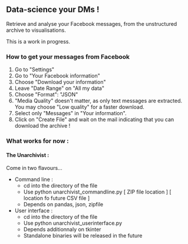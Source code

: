 ## Data-science your DMs !

Retrieve and analyse your Facebook messages, from the unstructured archive to visualisations. 

This is a work in progress.

### How to get your messages from Facebook

1. Go to "Settings"
2. Go to "Your Facebook information"
3. Choose "Download your information"
4. Leave "Date Range" on "All my data"
5. Choose "Format": "JSON"
6. "Media Quality" doesn't matter, as only text messages are extracted. You may choose "Low quality" for a faster download.
7. Select only "Messages" in "Your information".
8. Click on "Create File" and wait on the mail indicating that you can download the archive !

### What works for now :
#### The Unarchivist :
Come in two flavours...
- Command line :
  - cd into the directory of the file
  - Use python unarchivist_commandline.py [ ZIP file location ] [ location fo future CSV file ]
  - Depends on pandas, json, zipfile
- User interface :
  - cd into the directory of the file
  - Use python unarchivist_userinterface.py
  - Depends additionnaly on tkinter
  - Standalone binaries will be released in the future

